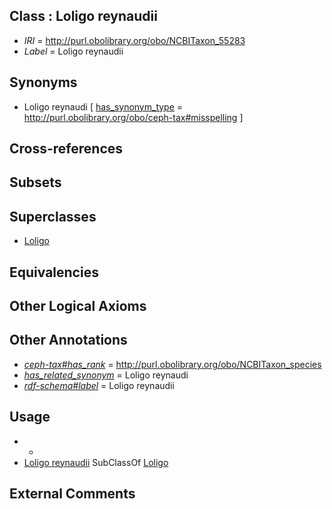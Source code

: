 
## Class : Loligo reynaudii

 * *IRI* = http://purl.obolibrary.org/obo/NCBITaxon_55283
 * *Label* = Loligo reynaudii

## Synonyms

 * Loligo reynaudi [ [has_synonym_type](../../pe/oboInOwl#hasSynonymType.md) = http://purl.obolibrary.org/obo/ceph-tax#misspelling ]

## Cross-references


## Subsets


## Superclasses

 * [Loligo](../../NCBITaxon/16/NCBITaxon_6616.md)

## Equivalencies


## Other Logical Axioms


## Other Annotations

 * *[ceph-tax#has_rank](../../ceph-tax#has/nk/ceph-tax#has_rank.md)* = http://purl.obolibrary.org/obo/NCBITaxon_species
 * *[has_related_synonym](../../ym/oboInOwl#hasRelatedSynonym.md)* = Loligo reynaudi
 * *[rdf-schema#label](../../el/rdf-schema#label.md)* = Loligo reynaudii

## Usage

 * -
 * [Loligo reynaudii](../../NCBITaxon/83/NCBITaxon_55283.md) SubClassOf [Loligo](../../NCBITaxon/16/NCBITaxon_6616.md)

## External Comments

